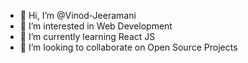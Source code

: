 - 👋 Hi, I’m @Vinod-Jeeramani
- 👀 I’m interested in Web Development
- 🌱 I’m currently learning React JS
- 💞️ I’m looking to collaborate on Open Source Projects

<!---
Vinod-Jeeramani/Vinod-Jeeramani is a ✨ special ✨ repository because its `README.md` (this file) appears on your GitHub profile.
You can click the Preview link to take a look at your changes.
--->
